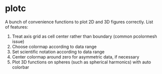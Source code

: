 # plotc

A bunch of convenience functions to plot 2D and 3D figures correctly. List of features:

1. Treat axis grid as cell center rather than boundary (common pcolormesh issue)
2. Choose colormap according to data range
3. Set scientific notation according to data range
4. Center colormap around zero for asymmetric data, if necessary
5. Plot 3D functions on spheres (such as spherical harmonics) with auto colorbar
